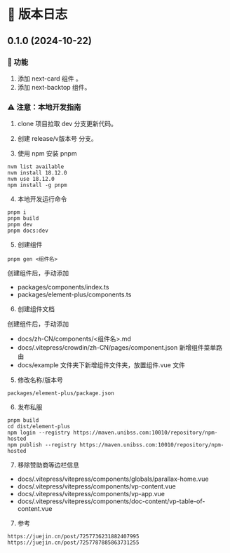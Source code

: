 # 🚀 版本日志

## 0.1.0 (2024-10-22)

### 🐣 功能

1. 添加 next-card 组件 。
2. 添加 next-backtop 组件。

### ⚠️ 注意：本地开发指南

1. clone 项目拉取 dev 分支更新代码。
1. 创建 release/v版本号 分支。

1. 使用 npm 安装 pnpm

```
nvm list available
nvm install 18.12.0
nvm use 18.12.0
npm install -g pnpm
```

4. 本地开发运行命令

```
pnpm i
pnpm build
pnpm dev
pnpm docs:dev
```

5. 创建组件

```
pnpm gen <组件名>
```

创建组件后，手动添加

- packages/components/index.ts
- packages/element-plus/components.ts

6. 创建组件文档

创建组件后，手动添加

- docs/zh-CN/components/<组件名>.md
- docs/.vitepress/crowdin/zh-CN/pages/component.json 新增组件菜单路由
- docs/example 文件夹下新增组件文件夹，放置组件.vue 文件

5. 修改名称/版本号

```
packages/element-plus/package.json
```

6. 发布私服

```
pnpm build
cd dist/element-plus
npm login --registry https://maven.unibss.com:10010/repository/npm-hosted
npm publish --registry https://maven.unibss.com:10010/repository/npm-hosted
```

7. 移除赞助商等边栏信息

- docs/.vitepress/vitepress/components/globals/parallax-home.vue
- docs/.vitepress/vitepress/components/vp-content.vue
- docs/.vitepress/vitepress/components/vp-app.vue
- docs/.vitepress/vitepress/components/doc-content/vp-table-of-content.vue


7. 参考

```
https://juejin.cn/post/7257736231882407995
https://juejin.cn/post/7257787885863731255
```
